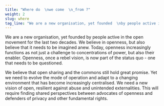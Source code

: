 ```yaml
---
title: "Where do  \nwe come  \n_from ?"
weight: 2
slug: where
tag_line: "We are a new organisation, yet founded  \nby people active in the open movement  \nfor the last two decades."
---
```

We are a new organisation, yet founded by people active in the open movement for the last two decades. We believe in openness, but also believe that it needs to be imagined anew. Today, openness increasingly functions as not just a challenge to concentrations of power, but also their enabler. Openness, once a rebel vision, is now part of the status quo - one that needs to be questioned.

We believe that open sharing and the commons still hold great promise. Yet we need to evolve the mode of operation and adapt to  a changing environment that has become increasingly centralised. We need a new vision of open, resilient against abuse and unintended externalities. This will require finding shared perspectives between advocates of openness and defenders of privacy and other fundamental rights.
